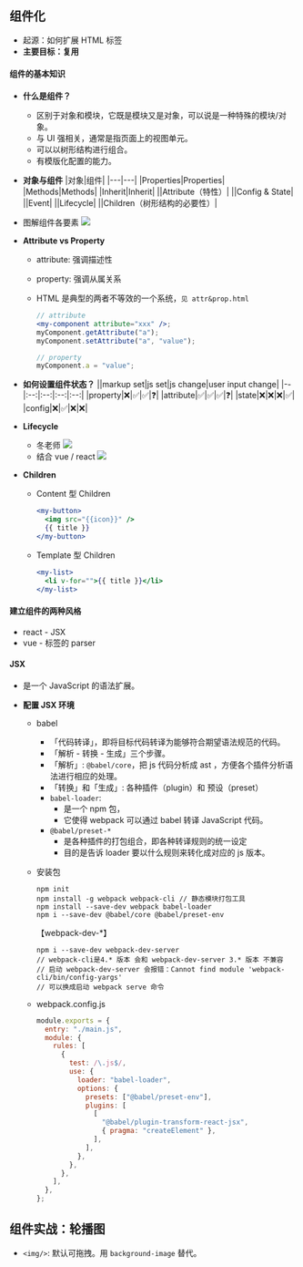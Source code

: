 ## 组件化

- 起源：如何扩展 HTML 标签
- **主要目标：复用**

#### 组件的基本知识

- **什么是组件？**
  - 区别于对象和模块，它既是模块又是对象，可以说是一种特殊的模块/对象。
  - 与 UI 强相关，通常是指页面上的视图单元。
  - 可以以树形结构进行组合。
  - 有模版化配置的能力。
- **对象与组件**
  |对象|组件|
  |---|---|
  |Properties|Properties|
  |Methods|Methods|
  |Inherit|Inherit|
  ||Attribute（特性）|
  ||Config & State|
  ||Event|
  ||Lifecycle|
  ||Children（树形结构的必要性）|
- 图解组件各要素
  ![](http://note.youdao.com/yws/public/resource/17bc5abb7cfff2630dca59d5d6b3a29e/xmlnote/0C81E2AD98AF4BFDB1F90E610FCC6574/2107)
- **Attribute vs Property**

  - attribute: 强调描述性
  - property: 强调从属关系
  - HTML 是典型的两者不等效的一个系统，`见 attr&prop.html`

    ```jsx
    // attribute
    <my-component attribute="xxx" />;
    myComponent.getAttribute("a");
    myComponent.setAttribute("a", "value");

    // property
    myComponent.a = "value";
    ```

- **如何设置组件状态？**
  ||markup set|js set|js change|user input change|
  |--|:--:|:--:|:--:|:--:|
  |property|❌|✅|✅|❓|
  |attribute|✅|✅|✅|❓|
  |state|❌|❌|❌|✅|
  |config|❌|✅|❌|❌|
- **Lifecycle**
  - 冬老师
    ![](http://note.youdao.com/yws/public/resource/17bc5abb7cfff2630dca59d5d6b3a29e/xmlnote/E3176B1DB93547DFA827D5E618E26812/2109)
  - 结合 vue / react
    ![](http://note.youdao.com/yws/public/resource/17bc5abb7cfff2630dca59d5d6b3a29e/xmlnote/622F8C658DFA4C3183DC55B1B0520FE1/2111)
- **Children**
  - Content 型 Children
    ```jsx
    <my-button>
      <img src="{{icon}}" />
      {{ title }}
    </my-button>
    ```
  - Template 型 Children
    ```jsx
    <my-list>
      <li v-for="">{{ title }}</li>
    </my-list>
    ```

#### 建立组件的两种风格

- react - JSX
- vue - 标签的 parser

#### JSX

- 是一个 JavaScript 的语法扩展。
- **配置 JSX 环境**

  - babel
    - 「代码转译」，即将目标代码转译为能够符合期望语法规范的代码。
    - 「解析 - 转换 - 生成」三个步骤。
    - 「解析」: `@babel/core`，把 js 代码分析成 ast ，方便各个插件分析语法进行相应的处理。
    - 「转换」和「生成」: 各种插件（plugin）和 预设（preset）
    - `babel-loader`:
      - 是一个 npm 包，
      - 它使得 webpack 可以通过 babel 转译 JavaScript 代码。
    - `@babel/preset-*`
      - 是各种插件的打包组合，即各种转译规则的统一设定
      - 目的是告诉 loader 要以什么规则来转化成对应的 js 版本。
  - 安装包

    ```
    npm init
    npm install -g webpack webpack-cli // 静态模块打包工具
    npm install --save-dev webpack babel-loader
    npm i --save-dev @babel/core @babel/preset-env
    ```

    【webpack-dev-\*】

    ```
    npm i --save-dev webpack-dev-server
    // webpack-cli是4.* 版本 会和 webpack-dev-server 3.* 版本 不兼容
    // 启动 webpack-dev-server 会报错：Cannot find module 'webpack-cli/bin/config-yargs'
    // 可以换成启动 webpack serve 命令
    ```

  - webpack.config.js

    ```js
    module.exports = {
      entry: "./main.js",
      module: {
        rules: [
          {
            test: /\.js$/,
            use: {
              loader: "babel-loader",
              options: {
                presets: ["@babel/preset-env"],
                plugins: [
                  [
                    "@babel/plugin-transform-react-jsx",
                    { pragma: "createElement" },
                  ],
                ],
              },
            },
          },
        ],
      },
    };
    ```

## 组件实战：轮播图

- `<img/>`: 默认可拖拽。用 `background-image` 替代。
